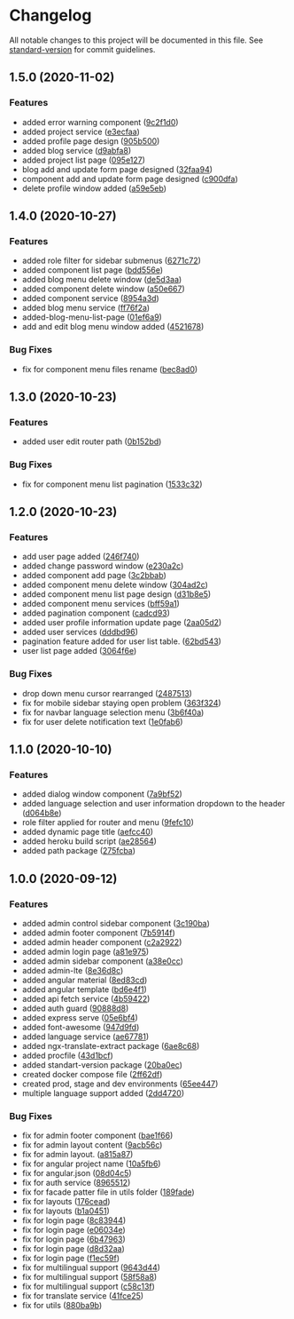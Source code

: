 # Changelog

All notable changes to this project will be documented in this file. See [standard-version](https://github.com/conventional-changelog/standard-version) for commit guidelines.

## 1.5.0 (2020-11-02)


### Features

* added error warning component ([9c2f1d0](https://github.com/ismetkizgin/CL-WebSite/commit/9c2f1d081ceedbd70fa69ac272a7ac5abd78e5d5))
* added project service ([e3ecfaa](https://github.com/ismetkizgin/CL-WebSite/commit/e3ecfaa2df5b50732d6b85d1b7f1ba84211678bd))
* added profile page design ([905b500](https://github.com/ismetkizgin/CL-WebSite/commit/905b50089a13afc259e3b318920e4d506d4573d1))
* added blog service ([d9abfa8](https://github.com/ismetkizgin/CL-WebSite/commit/d9abfa849bcb16e2248095be20b722c00a1fa8c4))
* added project list page ([095e127](https://github.com/ismetkizgin/CL-WebSite/commit/095e1277d004d7a7c5e173ccc0708b0bcb06284c))
* blog add and update form page designed ([32faa94](https://github.com/ismetkizgin/CL-WebSite/commit/32faa946328f12516c2e84534c22d20370d03772))
* component add and update form page designed ([c900dfa](https://github.com/ismetkizgin/CL-WebSite/commit/c900dfa83eca9c04159fb8945dd98302c5fe555b))
* delete profile window added ([a59e5eb](https://github.com/ismetkizgin/CL-WebSite/commit/a59e5eb30a9524f88a9280962cac96bcb023cf85))

## 1.4.0 (2020-10-27)


### Features

* added role filter for sidebar submenus ([6271c72](https://github.com/ismetkizgin/CL-WebSite/commit/6271c72629b475bbf0710121d20cc5b213789b55))
* added component list page ([bdd556e](https://github.com/ismetkizgin/CL-WebSite/commit/bdd556ea706e1d2e9a8cc8d8a71cfe1e0ccbb957))
* added blog menu delete window ([de5d3aa](https://github.com/ismetkizgin/CL-WebSite/commit/de5d3aa108a15a7e8f2d8cfe3d6f43872c406e66))
* added component delete window ([a50e667](https://github.com/ismetkizgin/CL-WebSite/commit/a50e667e0b3812d43b64bcd4335de12e3f580853))
* added component service ([8954a3d](https://github.com/ismetkizgin/CL-WebSite/commit/8954a3d497b446b757ec6997b5de8945063b2254))
* added blog menu service ([ff76f2a](https://github.com/ismetkizgin/CL-WebSite/commit/ff76f2a17ac0239fe0927096c1cf46aa30c03031))
* added-blog-menu-list-page ([01ef6a9](https://github.com/ismetkizgin/CL-WebSite/commit/01ef6a98d01ef733b217c90bf5256b4f860f3e90))
* add and edit blog menu window added ([4521678](https://github.com/ismetkizgin/CL-WebSite/commit/45216784d83ac5ea70a46f970f0588ff37116f17))


### Bug Fixes

* fix for component menu files rename ([bec8ad0](https://github.com/ismetkizgin/CL-WebSite/commit/bec8ad0b383dcc59822c225d8896d6f2d7cb9607))

## 1.3.0 (2020-10-23)


### Features

* added user edit router path ([0b152bd](https://github.com/ismetkizgin/CL-WebSite/commit/0b152bd46b1bfb66408aa0744ca2d61d95e81342))


### Bug Fixes

* fix for component menu list pagination ([1533c32](https://github.com/ismetkizgin/CL-WebSite/commit/1533c32693bcd271092f2c8d855eeda4439a5d57))

## 1.2.0 (2020-10-23)


### Features

* add user page added ([246f740](https://github.com/ismetkizgin/CL-WebSite/commit/246f74020877cdb3a41ab473527d54f5b4a7cf81))
* added change password window ([e230a2c](https://github.com/ismetkizgin/CL-WebSite/commit/e230a2cf6006756536ca75d4ff1eec261ae9b253))
* added component add page ([3c2bbab](https://github.com/ismetkizgin/CL-WebSite/commit/3c2bbab0556d64ec6f6fc6ecb9a73d607e535b9c))
* added component menu delete window ([304ad2c](https://github.com/ismetkizgin/CL-WebSite/commit/304ad2cdd3760768ba25e5061c696770332f0450))
* added component menu list page design ([d31b8e5](https://github.com/ismetkizgin/CL-WebSite/commit/d31b8e53a815a01923fe1b6d120c7c6259053e02))
* added component menu services ([bff59a1](https://github.com/ismetkizgin/CL-WebSite/commit/bff59a1f219853948967ec013d2469f994c1a76d))
* added pagination component ([cadcd93](https://github.com/ismetkizgin/CL-WebSite/commit/cadcd93c819e723f4e1625ef7c9b730d07ab2013))
* added user profile information update page ([2aa05d2](https://github.com/ismetkizgin/CL-WebSite/commit/2aa05d2a0ec50908a99c5da1b56d04bd45d2c2bf))
* added user services ([dddbd96](https://github.com/ismetkizgin/CL-WebSite/commit/dddbd967f1bc4df21d99b13f743a6a5d283e9113))
* pagination feature added for user list table. ([62bd543](https://github.com/ismetkizgin/CL-WebSite/commit/62bd543c595b2cff62ed0368bbda7a1adae237d4))
* user list page added ([3064f6e](https://github.com/ismetkizgin/CL-WebSite/commit/3064f6e138ad9a59e302115e2777affcc2cafc8c))


### Bug Fixes

* drop down menu cursor rearranged ([2487513](https://github.com/ismetkizgin/CL-WebSite/commit/2487513c63ff91a03a04c4273b5be921208b773d))
* fix for mobile sidebar staying open problem ([363f324](https://github.com/ismetkizgin/CL-WebSite/commit/363f324591dd207afb399cff952926d9fc9e6475))
* fix for navbar language selection menu ([3b6f40a](https://github.com/ismetkizgin/CL-WebSite/commit/3b6f40a261993384e7dcdc722d4f842f17a58deb))
* fix for user delete notification text ([1e0fab6](https://github.com/ismetkizgin/CL-WebSite/commit/1e0fab6327a34b6897c573d9f07840746b1edf99))

## 1.1.0 (2020-10-10)


### Features

* added dialog window component ([7a9bf52](https://github.com/ismetkizgin/AdminLTE-Starting-Kit-Angularjs/commit/7a9bf527937191440adc1515c5819bb24c987f6e))
* added language selection and user information dropdown to the header ([d064b8e](https://github.com/ismetkizgin/AdminLTE-Starting-Kit-Angularjs/commit/d064b8e2f3d86803107d246316c3be183f99478b))
* role filter applied for router and menu ([9fefc10](https://github.com/ismetkizgin/AdminLTE-Starting-Kit-Angularjs/commit/9fefc10c92d4bc062a6d1274b405a33d1474756a))
* added dynamic page title ([aefcc40](https://github.com/ismetkizgin/AdminLTE-Starting-Kit-Angularjs/commit/aefcc40a6a91c21327ab276cc3bc638e7b3e1279))
* added heroku build script ([ae28564](https://github.com/ismetkizgin/AdminLTE-Starting-Kit-Angularjs/commit/ae285642898c022f7acdac4bac208845c821527d))
* added path package ([275fcba](https://github.com/ismetkizgin/AdminLTE-Starting-Kit-Angularjs/commit/275fcbae86932989a181cb09a5e205558a7900d5))


## 1.0.0 (2020-09-12)


### Features

* added admin control sidebar component ([3c190ba](https://github.com/ismetkizgin/AdminLTE-Starting-Kit-Angularjs/commit/3c190ba5f6653766236dd0146cfad3f6e6717302))
* added admin footer component ([7b5914f](https://github.com/ismetkizgin/AdminLTE-Starting-Kit-Angularjs/commit/7b5914fd8d50b1f61abda77943a0a1041b47f764))
* added admin header component ([c2a2922](https://github.com/ismetkizgin/AdminLTE-Starting-Kit-Angularjs/commit/c2a2922a5f367f0e48255f7a68564f97090456a0))
* added admin login page ([a81e975](https://github.com/ismetkizgin/AdminLTE-Starting-Kit-Angularjs/commit/a81e97503fc030401dd19eb6f740df2883647df9))
* added admin sidebar component ([a38e0cc](https://github.com/ismetkizgin/AdminLTE-Starting-Kit-Angularjs/commit/a38e0cccb65fe4b965c8cb5365d59b4662298f7b))
* added admin-lte ([8e36d8c](https://github.com/ismetkizgin/AdminLTE-Starting-Kit-Angularjs/commit/8e36d8c95d502037ac1fe7fbe166606fabcb3524))
* added angular material ([8ed83cd](https://github.com/ismetkizgin/AdminLTE-Starting-Kit-Angularjs/commit/8ed83cd31858da5a6d5ecf328502d70043bb928e))
* added angular template ([bd6e4f1](https://github.com/ismetkizgin/AdminLTE-Starting-Kit-Angularjs/commit/bd6e4f15706acb79ea83acaba9948dce99e07244))
* added api fetch service ([4b59422](https://github.com/ismetkizgin/AdminLTE-Starting-Kit-Angularjs/commit/4b59422981c2db934c0c28a19ef78d6fc32d624d))
* added auth guard ([90888d8](https://github.com/ismetkizgin/AdminLTE-Starting-Kit-Angularjs/commit/90888d802349f327dc028d2bd4a8d0a0cd00ea08))
* added express serve ([05e6bf4](https://github.com/ismetkizgin/AdminLTE-Starting-Kit-Angularjs/commit/05e6bf417de8e29e3a4e019b3bea73e73329782c))
* added font-awesome ([947d9fd](https://github.com/ismetkizgin/AdminLTE-Starting-Kit-Angularjs/commit/947d9fd760301cb72d73019853fb7dcb8adec973))
* added language service ([ae67781](https://github.com/ismetkizgin/AdminLTE-Starting-Kit-Angularjs/commit/ae67781b5c12e14cb8184158452ce45299fb1f84))
* added ngx-translate-extract package ([6ae8c68](https://github.com/ismetkizgin/AdminLTE-Starting-Kit-Angularjs/commit/6ae8c68269ebb15cc1098ac4f1a80202f39bbf07))
* added procfile ([43d1bcf](https://github.com/ismetkizgin/AdminLTE-Starting-Kit-Angularjs/commit/43d1bcf16306280f73f24d98bd4ae90301ac487e))
* added standart-version package ([20ba0ec](https://github.com/ismetkizgin/AdminLTE-Starting-Kit-Angularjs/commit/20ba0ec42c911202c4b6a372dcd51cbec6bf85b9))
* created docker compose file ([2ff62df](https://github.com/ismetkizgin/AdminLTE-Starting-Kit-Angularjs/commit/2ff62df2c0adc1eee134ac866e6b8eb4549d0412))
* created prod, stage and dev environments ([65ee447](https://github.com/ismetkizgin/AdminLTE-Starting-Kit-Angularjs/commit/65ee4473c4c41a96fdca69b609279071a2da3881))
* multiple language support added ([2dd4720](https://github.com/ismetkizgin/AdminLTE-Starting-Kit-Angularjs/commit/2dd4720b0026eddf7b62fb76a101da06b826342a))


### Bug Fixes

* fix for admin footer component ([bae1f66](https://github.com/ismetkizgin/AdminLTE-Starting-Kit-Angularjs/commit/bae1f668e6e5731661452174dd2bbe11f0050f0c))
* fix for admin layout content ([9acb56c](https://github.com/ismetkizgin/AdminLTE-Starting-Kit-Angularjs/commit/9acb56c27a57100d4ac76b9448af641b735e61bb))
* fix for admin layout. ([a815a87](https://github.com/ismetkizgin/AdminLTE-Starting-Kit-Angularjs/commit/a815a87956749b69b40d2974704378510f3b2831))
* fix for angular project name ([10a5fb6](https://github.com/ismetkizgin/AdminLTE-Starting-Kit-Angularjs/commit/10a5fb68e48bb0ed5530baca8fc534dc031c32ac))
* fix for angular.json ([08d04c5](https://github.com/ismetkizgin/AdminLTE-Starting-Kit-Angularjs/commit/08d04c5af0b865acf7ed231fd652a1647c0d9481))
* fix for auth service ([8965512](https://github.com/ismetkizgin/AdminLTE-Starting-Kit-Angularjs/commit/8965512ef69dcc4c4726ff65ed003db27bc07e85))
* fix for facade patter file in utils folder ([189fade](https://github.com/ismetkizgin/AdminLTE-Starting-Kit-Angularjs/commit/189faded7e3ee7576f3df92a7bc2ce47f086e620))
* fix for layouts ([176cead](https://github.com/ismetkizgin/AdminLTE-Starting-Kit-Angularjs/commit/176cead1f961f0d5f754f4edd108ffe8f872e597))
* fix for layouts ([b1a0451](https://github.com/ismetkizgin/AdminLTE-Starting-Kit-Angularjs/commit/b1a045104b8fd62d3bf76762f112c3ee9a97182b))
* fix for login page ([8c83944](https://github.com/ismetkizgin/AdminLTE-Starting-Kit-Angularjs/commit/8c839442bc2face2dc2d4b42ea092a31f3e77642))
* fix for login page ([e06034e](https://github.com/ismetkizgin/AdminLTE-Starting-Kit-Angularjs/commit/e06034ea7d732dfc7575521fecced1184693c5d1))
* fix for login page ([6b47963](https://github.com/ismetkizgin/AdminLTE-Starting-Kit-Angularjs/commit/6b47963fa61563fd720a770edc5bf5fb5b0e4c19))
* fix for login page ([d8d32aa](https://github.com/ismetkizgin/AdminLTE-Starting-Kit-Angularjs/commit/d8d32aaa8a4f45f966c941e353137dfdb4b9f834))
* fix for login page ([f1ec59f](https://github.com/ismetkizgin/AdminLTE-Starting-Kit-Angularjs/commit/f1ec59f577e1edb7fcd8ed19063a9210f8c7f4f8))
* fix for multilingual support ([9643d44](https://github.com/ismetkizgin/AdminLTE-Starting-Kit-Angularjs/commit/9643d44ae20e6ef555c9d904eb84c596fb512140))
* fix for multilingual support ([58f58a8](https://github.com/ismetkizgin/AdminLTE-Starting-Kit-Angularjs/commit/58f58a82f8685c9b4008d6351b2880cb222e9f04))
* fix for multilingual support ([c58c13f](https://github.com/ismetkizgin/AdminLTE-Starting-Kit-Angularjs/commit/c58c13f45e95156025d465d3e87697fed45c1cb9))
* fix for translate service ([41fce25](https://github.com/ismetkizgin/AdminLTE-Starting-Kit-Angularjs/commit/41fce25fa15cebb637db4e0991f01532280fea2d))
* fix for utils ([880ba9b](https://github.com/ismetkizgin/AdminLTE-Starting-Kit-Angularjs/commit/880ba9b0423f1898662f99880c167c5b26a48035))
